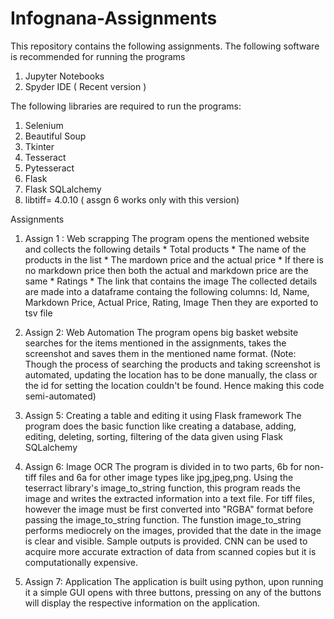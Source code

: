# Infognana-Assignments

 This repository contains the following assignments. The following software is recommended for running the programs
 1. Jupyter Notebooks
 2. Spyder IDE ( Recent version )
 
 The following libraries are required to run the programs:
 1. Selenium
 2. Beautiful Soup
 3. Tkinter
 4. Tesseract
 5. Pytesseract
 6. Flask
 7. Flask SQLalchemy
 8. libtiff= 4.0.10 ( assgn 6 works only with this version)
 
 
 Assignments
 1. Assign 1 : Web scrapping
              The program opens the mentioned website and collects the following details
                * Total products
                * The name of the products in the list
                * The mardown price and the actual price
                   * If there is no markdown price then both the actual and markdown price are the same
                * Ratings
                * The link that contains the image
               The collected details are made into a dataframe containg the following columns: Id, Name, Markdown Price, Actual Price, Rating, Image
               Then they are exported to tsv file
               
2. Assign 2: Web Automation
             The program opens big basket website searches for the items mentioned in the assignments, takes the screenshot and saves them in the mentioned name format. 
             (Note: Though the process of searching the products and taking screenshot is automated, updating the location has to be done manually, the class or the id for
             setting the location couldn't be found. Hence making this code semi-automated)
             
3.  Assign 5: Creating a table and editing it using Flask framework
              The program does the basic function like creating a database, adding, editing, deleting, sorting, filtering of the data given using Flask SQLalchemy 

4. Assign 6: Image OCR
              The program is divided in to two parts, 6b for non-tiff files and 6a for other image types like jpg,jpeg,png. Using the teserract library's image_to_string 
              function, this program reads the image and writes the extracted information into a text file. For tiff files, however the image must be first converted into
              "RGBA" format before passing the image_to_string function. The funstion image_to_string performs mediocrely on the images, provided that the date in the image is
              clear and visible. Sample outputs is provided. CNN can be used to acquire more accurate extraction of data from scanned copies but it is computationally
              expensive. 
              
5. Assign 7: Application
             The application is built using python, upon running it a simple GUI opens with three buttons, pressing on any of the buttons will display the respective
             information on the application.
              
              
               
              
        
              
